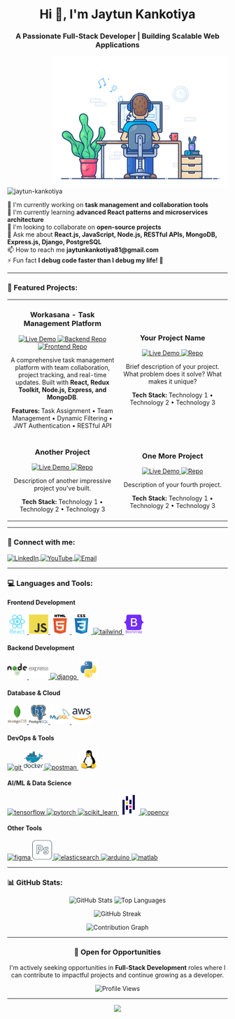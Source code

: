<h1 align="center">Hi 👋, I'm Jaytun Kankotiya</h1>
<h3 align="center">A Passionate Full-Stack Developer | Building Scalable Web Applications</h3>

<img align="right" alt="Coding" width="400" src="https://raw.githubusercontent.com/SupianIDz/SupianIDz/main/coding.gif">

<p align="left"> <img src="https://komarev.com/ghpvc/?username=jaytun-kankotiya&label=Profile%20views&color=0e75b6&style=flat" alt="jaytun-kankotiya" /> </p>

<p align="left">
  🔭 I'm currently working on <strong>task management and collaboration tools</strong><br>
  🌱 I'm currently learning <strong>advanced React patterns and microservices architecture</strong><br>
  👯 I'm looking to collaborate on <strong>open-source projects</strong><br>
  💬 Ask me about <strong>React.js, JavaScript, Node.js, RESTful APIs, MongoDB, Express.js, Django, PostgreSQL</strong><br>
  📫 How to reach me <strong>jaytunkankotiya81@gmail.com</strong><br>
  ⚡ Fun fact <strong>I debug code faster than I debug my life! 🐛</strong>
</p>

---

<h3 align="left">🚀 Featured Projects:</h3>

<table>
  <tr>
    <td width="50%">
      <h3 align="center">Workasana - Task Management Platform</h3>
      <p align="center">
        <a href="https://workasana-frontend-nu.vercel.app/" target="_blank">
          <img src="https://img.shields.io/badge/Live%20Demo-4CAF50?style=for-the-badge&logo=vercel&logoColor=white" alt="Live Demo"/>
        </a>
        <a href="https://github.com/Jaytun-Kankotiya/Workasana-Backend" target="_blank">
          <img src="https://img.shields.io/badge/Backend-181717?style=for-the-badge&logo=github&logoColor=white" alt="Backend Repo"/>
        </a>
        <a href="https://github.com/Jaytun-Kankotiya/Workasana-Frontend" target="_blank">
          <img src="https://img.shields.io/badge/Frontend-181717?style=for-the-badge&logo=github&logoColor=white" alt="Frontend Repo"/>
        </a>
      </p>
      <p align="center">
        A comprehensive task management platform with team collaboration, project tracking, and real-time updates. Built with <strong>React, Redux Toolkit, Node.js, Express, and MongoDB</strong>.
      </p>
      <p align="center">
        <strong>Features:</strong> Task Assignment • Team Management • Dynamic Filtering • JWT Authentication • RESTful API
      </p>
    </td>
    <td width="50%">
      <h3 align="center">Your Project Name</h3>
      <p align="center">
        <a href="#" target="_blank">
          <img src="https://img.shields.io/badge/Live%20Demo-4CAF50?style=for-the-badge&logo=vercel&logoColor=white" alt="Live Demo"/>
        </a>
        <a href="#" target="_blank">
          <img src="https://img.shields.io/badge/Repository-181717?style=for-the-badge&logo=github&logoColor=white" alt="Repo"/>
        </a>
      </p>
      <p align="center">
        Brief description of your project. What problem does it solve? What makes it unique?
      </p>
      <p align="center">
        <strong>Tech Stack:</strong> Technology 1 • Technology 2 • Technology 3
      </p>
    </td>
  </tr>
  <tr>
    <td width="50%">
      <h3 align="center">Another Project</h3>
      <p align="center">
        <a href="#" target="_blank">
          <img src="https://img.shields.io/badge/Live%20Demo-4CAF50?style=for-the-badge&logo=vercel&logoColor=white" alt="Live Demo"/>
        </a>
        <a href="#" target="_blank">
          <img src="https://img.shields.io/badge/Repository-181717?style=for-the-badge&logo=github&logoColor=white" alt="Repo"/>
        </a>
      </p>
      <p align="center">
        Description of another impressive project you've built.
      </p>
      <p align="center">
        <strong>Tech Stack:</strong> Technology 1 • Technology 2 • Technology 3
      </p>
    </td>
    <td width="50%">
      <h3 align="center">One More Project</h3>
      <p align="center">
        <a href="#" target="_blank">
          <img src="https://img.shields.io/badge/Live%20Demo-4CAF50?style=for-the-badge&logo=vercel&logoColor=white" alt="Live Demo"/>
        </a>
        <a href="#" target="_blank">
          <img src="https://img.shields.io/badge/Repository-181717?style=for-the-badge&logo=github&logoColor=white" alt="Repo"/>
        </a>
      </p>
      <p align="center">
        Description of your fourth project.
      </p>
      <p align="center">
        <strong>Tech Stack:</strong> Technology 1 • Technology 2 • Technology 3
      </p>
    </td>
  </tr>
</table>

---

<h3 align="left">🤝 Connect with me:</h3>
<p align="left">
  <a href="https://www.linkedin.com/in/jaytun-kankotiya-06987525a/" target="_blank">
    <img align="center" src="https://raw.githubusercontent.com/rahuldkjain/github-profile-readme-generator/master/src/images/icons/Social/linked-in-alt.svg" alt="LinkedIn" height="40" width="50" />
  </a>
  <a href="https://www.youtube.com/@jaytunkankotiya" target="_blank">
    <img align="center" src="https://raw.githubusercontent.com/rahuldkjain/github-profile-readme-generator/master/src/images/icons/Social/youtube.svg" alt="YouTube" height="40" width="50" />
  </a>
  <a href="mailto:jaytunkankotiya81@gmail.com" target="_blank">
    <img align="center" src="https://img.icons8.com/fluency/48/000000/gmail-new.png" alt="Email" height="40" width="50" />
  </a>
</p>

---

<h3 align="left">💻 Languages and Tools:</h3>

<h4>Frontend Development</h4>
<p align="left">
  <a href="https://reactjs.org/" target="_blank" rel="noreferrer">
    <img src="https://raw.githubusercontent.com/devicons/devicon/master/icons/react/react-original-wordmark.svg" alt="react" width="45" height="45"/>
  </a>
  <a href="https://developer.mozilla.org/en-US/docs/Web/JavaScript" target="_blank" rel="noreferrer">
    <img src="https://raw.githubusercontent.com/devicons/devicon/master/icons/javascript/javascript-original.svg" alt="javascript" width="45" height="45"/>
  </a>
  <a href="https://www.w3.org/html/" target="_blank" rel="noreferrer">
    <img src="https://raw.githubusercontent.com/devicons/devicon/master/icons/html5/html5-original-wordmark.svg" alt="html5" width="45" height="45"/>
  </a>
  <a href="https://www.w3schools.com/css/" target="_blank" rel="noreferrer">
    <img src="https://raw.githubusercontent.com/devicons/devicon/master/icons/css3/css3-original-wordmark.svg" alt="css3" width="45" height="45"/>
  </a>
  <a href="https://tailwindcss.com/" target="_blank" rel="noreferrer">
    <img src="https://www.vectorlogo.zone/logos/tailwindcss/tailwindcss-icon.svg" alt="tailwind" width="45" height="45"/>
  </a>
  <a href="https://getbootstrap.com" target="_blank" rel="noreferrer">
    <img src="https://raw.githubusercontent.com/devicons/devicon/master/icons/bootstrap/bootstrap-plain-wordmark.svg" alt="bootstrap" width="45" height="45"/>
  </a>
</p>

<h4>Backend Development</h4>
<p align="left">
  <a href="https://nodejs.org" target="_blank" rel="noreferrer">
    <img src="https://raw.githubusercontent.com/devicons/devicon/master/icons/nodejs/nodejs-original-wordmark.svg" alt="nodejs" width="45" height="45"/>
  </a>
  <a href="https://expressjs.com" target="_blank" rel="noreferrer">
    <img src="https://raw.githubusercontent.com/devicons/devicon/master/icons/express/express-original-wordmark.svg" alt="express" width="45" height="45"/>
  </a>
  <a href="https://www.djangoproject.com/" target="_blank" rel="noreferrer">
    <img src="https://cdn.worldvectorlogo.com/logos/django.svg" alt="django" width="45" height="45"/>
  </a>
  <a href="https://www.python.org" target="_blank" rel="noreferrer">
    <img src="https://raw.githubusercontent.com/devicons/devicon/master/icons/python/python-original.svg" alt="python" width="45" height="45"/>
  </a>
</p>

<h4>Database & Cloud</h4>
<p align="left">
  <a href="https://www.mongodb.com/" target="_blank" rel="noreferrer">
    <img src="https://raw.githubusercontent.com/devicons/devicon/master/icons/mongodb/mongodb-original-wordmark.svg" alt="mongodb" width="45" height="45"/>
  </a>
  <a href="https://www.postgresql.org" target="_blank" rel="noreferrer">
    <img src="https://raw.githubusercontent.com/devicons/devicon/master/icons/postgresql/postgresql-original-wordmark.svg" alt="postgresql" width="45" height="45"/>
  </a>
  <a href="https://www.mysql.com/" target="_blank" rel="noreferrer">
    <img src="https://raw.githubusercontent.com/devicons/devicon/master/icons/mysql/mysql-original-wordmark.svg" alt="mysql" width="45" height="45"/>
  </a>
  <a href="https://aws.amazon.com" target="_blank" rel="noreferrer">
    <img src="https://raw.githubusercontent.com/devicons/devicon/master/icons/amazonwebservices/amazonwebservices-original-wordmark.svg" alt="aws" width="45" height="45"/>
  </a>
</p>

<h4>DevOps & Tools</h4>
<p align="left">
  <a href="https://git-scm.com/" target="_blank" rel="noreferrer">
    <img src="https://www.vectorlogo.zone/logos/git-scm/git-scm-icon.svg" alt="git" width="45" height="45"/>
  </a>
  <a href="https://www.docker.com/" target="_blank" rel="noreferrer">
    <img src="https://raw.githubusercontent.com/devicons/devicon/master/icons/docker/docker-original-wordmark.svg" alt="docker" width="45" height="45"/>
  </a>
  <a href="https://postman.com" target="_blank" rel="noreferrer">
    <img src="https://www.vectorlogo.zone/logos/getpostman/getpostman-icon.svg" alt="postman" width="45" height="45"/>
  </a>
  <a href="https://www.linux.org/" target="_blank" rel="noreferrer">
    <img src="https://raw.githubusercontent.com/devicons/devicon/master/icons/linux/linux-original.svg" alt="linux" width="45" height="45"/>
  </a>
</p>

<h4>AI/ML & Data Science</h4>
<p align="left">
  <a href="https://www.tensorflow.org" target="_blank" rel="noreferrer">
    <img src="https://www.vectorlogo.zone/logos/tensorflow/tensorflow-icon.svg" alt="tensorflow" width="45" height="45"/>
  </a>
  <a href="https://pytorch.org/" target="_blank" rel="noreferrer">
    <img src="https://www.vectorlogo.zone/logos/pytorch/pytorch-icon.svg" alt="pytorch" width="45" height="45"/>
  </a>
  <a href="https://scikit-learn.org/" target="_blank" rel="noreferrer">
    <img src="https://upload.wikimedia.org/wikipedia/commons/0/05/Scikit_learn_logo_small.svg" alt="scikit_learn" width="45" height="45"/>
  </a>
  <a href="https://pandas.pydata.org/" target="_blank" rel="noreferrer">
    <img src="https://raw.githubusercontent.com/devicons/devicon/2ae2a900d2f041da66e950e4d48052658d850630/icons/pandas/pandas-original.svg" alt="pandas" width="45" height="45"/>
  </a>
  <a href="https://opencv.org/" target="_blank" rel="noreferrer">
    <img src="https://www.vectorlogo.zone/logos/opencv/opencv-icon.svg" alt="opencv" width="45" height="45"/>
  </a>
</p>

<h4>Other Tools</h4>
<p align="left">
  <a href="https://www.figma.com/" target="_blank" rel="noreferrer">
    <img src="https://www.vectorlogo.zone/logos/figma/figma-icon.svg" alt="figma" width="45" height="45"/>
  </a>
  <a href="https://www.photoshop.com/en" target="_blank" rel="noreferrer">
    <img src="https://raw.githubusercontent.com/devicons/devicon/master/icons/photoshop/photoshop-line.svg" alt="photoshop" width="45" height="45"/>
  </a>
  <a href="https://www.elastic.co" target="_blank" rel="noreferrer">
    <img src="https://www.vectorlogo.zone/logos/elastic/elastic-icon.svg" alt="elasticsearch" width="45" height="45"/>
  </a>
  <a href="https://www.arduino.cc/" target="_blank" rel="noreferrer">
    <img src="https://cdn.worldvectorlogo.com/logos/arduino-1.svg" alt="arduino" width="45" height="45"/>
  </a>
  <a href="https://www.mathworks.com/" target="_blank" rel="noreferrer">
    <img src="https://upload.wikimedia.org/wikipedia/commons/2/21/Matlab_Logo.png" alt="matlab" width="45" height="45"/>
  </a>
</p>

---

<h3 align="left">📊 GitHub Stats:</h3>

<p align="center">
  <img src="https://github-readme-stats.vercel.app/api?username=jaytun-kankotiya&show_icons=true&theme=tokyonight&hide_border=true&count_private=true" alt="GitHub Stats" height="170"/>
  <img src="https://github-readme-stats.vercel.app/api/top-langs?username=jaytun-kankotiya&show_icons=true&theme=tokyonight&layout=compact&hide_border=true" alt="Top Languages" height="170"/>
</p>

<p align="center">
  <img src="https://github-readme-streak-stats.herokuapp.com/?user=jaytun-kankotiya&theme=tokyonight&hide_border=true" alt="GitHub Streak" />
</p>

<p align="center">
  <img src="https://github-readme-activity-graph.vercel.app/graph?username=jaytun-kankotiya&theme=tokyo-night&hide_border=true&area=true" alt="Contribution Graph"/>
</p>

---

<h3 align="center">💼 Open for Opportunities</h3>
<p align="center">
  I'm actively seeking opportunities in <strong>Full-Stack Development</strong> roles where I can contribute to impactful projects and continue growing as a developer.
</p>

<p align="center">
  <img src="https://komarev.com/ghpvc/?username=jaytun-kankotiya&label=Profile%20Visitors&color=blueviolet&style=for-the-badge" alt="Profile Views" />
</p>

---

<p align="center">
  <img src="https://capsule-render.vercel.app/api?type=waving&color=gradient&height=100&section=footer"/>
</p>

